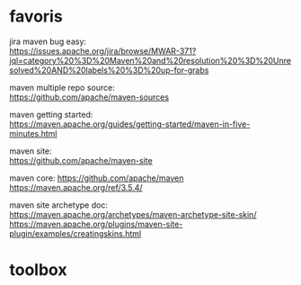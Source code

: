 # favoris

jira maven bug easy:  
https://issues.apache.org/jira/browse/MWAR-371?jql=category%20%3D%20Maven%20and%20resolution%20%3D%20Unresolved%20AND%20labels%20%3D%20up-for-grabs

maven multiple repo source:  
https://github.com/apache/maven-sources

maven getting started:  
https://maven.apache.org/guides/getting-started/maven-in-five-minutes.html

maven site:  
https://github.com/apache/maven-site

maven core:
https://github.com/apache/maven  
https://maven.apache.org/ref/3.5.4/

maven site archetype doc:  
https://maven.apache.org/archetypes/maven-archetype-site-skin/  
https://maven.apache.org/plugins/maven-site-plugin/examples/creatingskins.html

# toolbox

